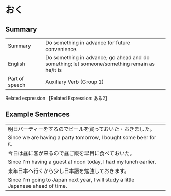 # おく

## Summary

<table><tr>   <td>Summary<td>   <td>Do something in advance for future convenience.</td><tr><tr>   <td>English<td>   <td>Do something in advance; go ahead and do something; let someone/something remain as he/it is</td><tr><tr>   <td>Part of speech<td>   <td>Auxiliary Verb (Group 1)</td><tr></table><tr>   <td>Related expression<td>   <td>【Related Expression: ある2】</td><tr></table></table>

## Example Sentences

<table><tr><td>明日パーティーをするのでビールを買っておいた・おきました。<td><tr><tr><td>Since we are having a party tomorrow, I bought some beer for it.<td><tr><tr><td>今日は昼に客が来るので昼ご飯を早目に食べておいた。<td><tr><tr><td>Since I'm having a guest at noon today, I had my lunch earlier.<td><tr><tr><td>来年日本へ行くから少し日本語を勉強しておきます。<td><tr><tr><td>Since I'm going to Japan next year, I will study a little Japanese ahead of time.<td><tr></table>

